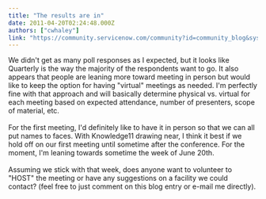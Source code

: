 ```yaml
---
title: "The results are in"
date: 2011-04-20T02:24:48.000Z
authors: ["cwhaley"]
link: "https://community.servicenow.com/community?id=community_blog&sys_id=68fc62a5dbd0dbc01dcaf3231f9619b1"
---
```

<p>We didn't get as many poll responses as I expected, but it looks like Quarterly is the way the majority of the respondents want to go. It also appears that people are leaning more toward meeting in person but would like to keep the option for having "virtual" meetings as needed. I'm perfectly fine with that approach and will basically determine physical vs. virtual for each meeting based on expected attendance, number of presenters, scope of material, etc.<br /><br />For the first meeting, I'd definitely like to have it in person so that we can all put names to faces. With Knowledge11 drawing near, I think it best if we hold off on our first meeting until sometime after the conference. For the moment, I'm leaning towards sometime the week of June 20th.<br /><br />Assuming we stick with that week, does anyone want to volunteer to "HOST" the meeting or have any suggestions on a facility we could contact? (feel free to just comment on this blog entry or e-mail me directly).</p>